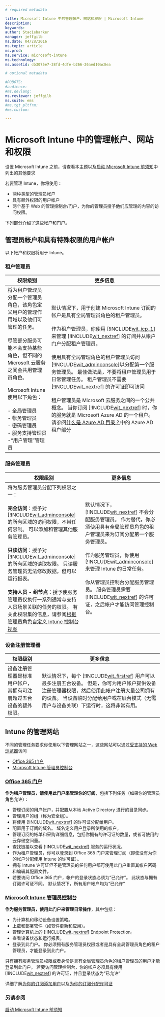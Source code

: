 ```yaml
---
# required metadata

title: Microsoft Intune 中的管理帐户、网站和权限 | Microsoft Intune
description:
keywords:
author: Staciebarker
manager: jeffgilb
ms.date: 04/28/2016
ms.topic: article
ms.prod:
ms.service: microsoft-intune
ms.technology:
ms.assetid: db3075e7-38fd-4dfe-b266-26aed10ac8ea

# optional metadata

#ROBOTS:
#audience:
#ms.devlang:
ms.reviewer: jeffgilb
ms.suite: ems
#ms.tgt_pltfrm:
#ms.custom:

---
```


# Microsoft Intune 中的管理帐户、网站和权限

设置 Microsoft Intune 之前，请查看本主题以及[启动 Microsoft Intune 前须知](what-to-know-before-you-start-microsoft-intune.md)中列出的其他要求

若要管理 Intune，你将使用：
- 两种类型的管理员帐户
- 具有额外权限的用户帐户
- 两个基于 Web 的管理控制台/门户，为你的管理员授予他们应管理的内容的访问权限。

下列部分介绍了这些帐户和门户。

## 管理员帐户和具有特殊权限的用户帐户

以下帐户和权限将用于 Intune。

### 租户管理员
|权限级别|更多信息|
|--------------------------|-------------------------|
|将为租户管理员分配一个管理员角色，该角色定义用户的管理作用域以及他们可管理的任务。<br /><br />尽管部分服务可能不会支持某些角色，但不同的 Microsoft 云服务之间会共用管理员角色。<br /><br /> Microsoft Intune 使用以下角色：<br /><br />- 全局管理员<br />- 帐务管理员<br />- 密码管理员<br />- 服务支持管理员<br />-“用户管理”管理员|默认情况下，用于创建 Microsoft Intune 订阅的帐户是具有全局管理员角色的租户管理员。<br /></br>  作为租户管理员，你使用 [!INCLUDE[wit_icp_1](../includes/wit_icp_1_md.md)]来管理 [!INCLUDE[wit_nextref](../includes/wit_nextref_md.md)] 的订阅并从帐户门户分配租户管理员。<br /><br />使用具有全局管理角色的租户管理员访问 [!INCLUDE[wit_adminconsole](../includes/wit_adminconsole_md.md)]以分配第一个服务管理员。 最佳做法是，不要将租户管理员用于日常管理任务。 租户管理员不需要 [!INCLUDE[wit_nextref](../includes/wit_nextref_md.md)] 的许可证即可访问<br /><br />租户管理员是 Microsoft 云服务之间的一个公共概念。 当你订阅 [!INCLUDE[wit_nextref](../includes/wit_nextref_md.md)] 时，你的服务就是 Microsoft Azure AD 的一个租户。 请参阅[什么是 Azure AD 目录？](http://technet.microsoft.com/library/jj573650.aspx)中的 Azure AD 租户部分|


### 服务管理员
|权限级别|更多信息|
|--------------------------|-------------------------|
|将为服务管理员分配下列权限之一：<br /><br />**完全访问**：授予对 [!INCLUDE[wit_adminconsole](../includes/wit_adminconsole_md.md)] 的所有区域的访问权限，不带任何限制。 可以添加和管理其他服务管理员。<br /><br />**只读访问**：授予对 [!INCLUDE[wit_adminconsole](../includes/wit_adminconsole_md.md)] 的所有区域的读取权限。 只读服务管理员无法修改数据，但可以运行报表。<br /><br />**支持人员 - 组节点**：授予使服务管理员仅执行一系列通常与支持人员场景关联的任务的权限。 有关此权限集的信息，请参阅[根据管理员角色自定义 Intune 控制台视图](/intune/deploy-use/control-what-admins-can-see-in-the-microsoft-intune-admin-console)|默认情况下，[!INCLUDE[wit_nextref](../includes/wit_nextref_md.md)] 不会分配服务管理员。 作为替代，你必须使用具有全局管理员角色的租户管理员来为订阅分配第一个服务管理员。 </br></br> 作为服务管理员，你使用 [!INCLUDE[wit_adminconsole](../includes/wit_adminconsole_md.md)]来管理 Intune 的日常任务。<br /><br />你从管理员控制台分配服务管理员。 服务管理员需要 [!INCLUDE[wit_nextref](../includes/wit_nextref_md.md)] 的许可证，之后帐户才能访问管理控制台。|



### 设备注册管理器
|权限级别|更多信息|
|--------------------------|-------------------------|
|设备注册管理器是标准用户帐户，其拥有可注册超过五台设备的额外权限。|默认情况下，每个 [!INCLUDE[wit_firstref](../includes/wit_firstref_md.md)] 用户可以最多注册五台设备。 但是，你可为用户帐户提供设备注册管理器权限，然后使用此帐户注册大量公司拥有的设备。 当设备临时分配给用户或在展台模式（无需用户与设备关联）下运行时，这将非常有用。|


## Intune 的管理网站
 不同的管理任务要求你使用以下管理网站之一，这些网站可以通过[受支持的 Web 浏览器](supported-web-browsers.md)访问

- [Office 365 门户](http://go.microsoft.com/fwlink/p/?LinkId=698854)
- [Microsoft Intune 管理员控制台](https://admin.manage.microsoft.com/)

### [Office 365 门户](http://go.microsoft.com/fwlink/p/?LinkId=698854)

**作为租户管理员，请使用此门户来管理你的订阅**，包括下列任务（如果你的管理员角色允许）：

- 管理订阅的用户帐户，并配置从本地 Active Directory 进行的目录同步。
- 管理用户的组（称为安全组）。
- 将使用 [!INCLUDE[wit_nextref](../includes/wit_nextref_md.md)] 的许可证分配给用户。
- 配置用于订阅的域名。 域名定义用户登录所使用的帐户。
- 管理订阅的帐单和采购详细信息，包括你拥有的许可证的数量，或者可使用的云存储空间量。
- 查找链接以查看 [!INCLUDE[wit_nextref](../includes/wit_nextref_md.md)] 服务的运行状况。
- 作为租户管理员，你可以登录到 Office 365 门户来管理订阅（即使没有为你的帐户分配使用 Intune 的许可证）。
- 拥有 Intune 许可证但不是管理员的任何用户都可使用此门户重置其帐户密码和编辑其配置文件。
- 若要访问 Office 365 门户，帐户的登录状态必须为“已允许”。 此状态与拥有订阅许可证不同。 默认情况下，所有用户帐户均为“已允许”


### [Microsoft Intune 管理员控制台](https://admin.manage.microsoft.com/)

**作为服务管理员，使用此门户来管理日常操作**，其中包括：

- 为计算机和移动设备设置策略。
- 上载和部署软件（如软件更新和应用）。
- 管理计算机上的 [!INCLUDE[wit_nextref](../includes/wit_nextref_md.md)] Endpoint Protection。
- 查看设备状态和运行报表。
- 登录到此门户。 你必须拥有服务管理员权限或者是具有全局管理员角色的租户管理员，才能登录到此门户。


只有拥有服务管理员权限或者身份是具有全局管理员角色的租户管理员的用户才能登录到此门户。 若要访问管理控制台，你的帐户必须具有使用 [!INCLUDE[wit_nextref](../includes/wit_nextref_md.md)] 的许可证，并且登录状态为“已允许”

详细了解[为你的订阅添加用户](start-with-a-paid-subscription-to-microsoft-intune-step-3.md)以及[为你的订阅分配许可证](start-with-a-paid-subscription-to-microsoft-intune-step-4.md)

 ### 另请参阅
 [启动 Microsoft Intune 前须知](what-to-know-before-you-start-microsoft-intune.md)


<!--HONumber=May16_HO2-->


